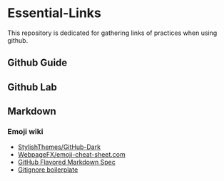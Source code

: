 # Essential-Links
This repository is dedicated for gathering links of practices when using github.

## Github Guide

## Github Lab

## Markdown
### Emoji wiki
* [StylishThemes/GitHub-Dark](https://github.com/StylishThemes/GitHub-Dark/wiki/Emoji)
* [WebpageFX/emoji-cheat-sheet.com](https://github.com/WebpageFX/emoji-cheat-sheet.com/issues/429)
* [GitHub Flavored Markdown Spec](https://github.github.com/gfm/)
* [Gitignore boilerplate](https://github.com/github/gitignore/blob/main/Python.gitignore)
